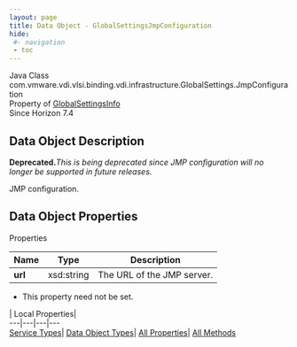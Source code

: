 ```yaml
---
layout: page
title: Data Object - GlobalSettingsJmpConfiguration
hide:
 #- navigation
 - toc
---
```






Java Class
    com.vmware.vdi.vlsi.binding.vdi.infrastructure.GlobalSettings.JmpConfiguration  
Property of
     [GlobalSettingsInfo](vdi.infrastructure.GlobalSettings.GlobalSettingsInfo.md#field_detail)  
Since 
    Horizon 7.4

## Data Object Description 

**Deprecated.**_This is being deprecated since JMP configuration will no longer be supported in future releases._

JMP configuration. 

## Data Object Properties

Properties

Name |  Type |  Description   
---|---|---  
**url**|  xsd:string|  The URL of the JMP server.   


 * This property need not be set.

  
  
  
 | Local Properties|   
---|---|---|---  
[Service Types](index-mo_types.md)| [Data Object Types](index-do_types.md)| [All Properties](index-properties.md)| [All Methods](index-methods.md)  
  
  

